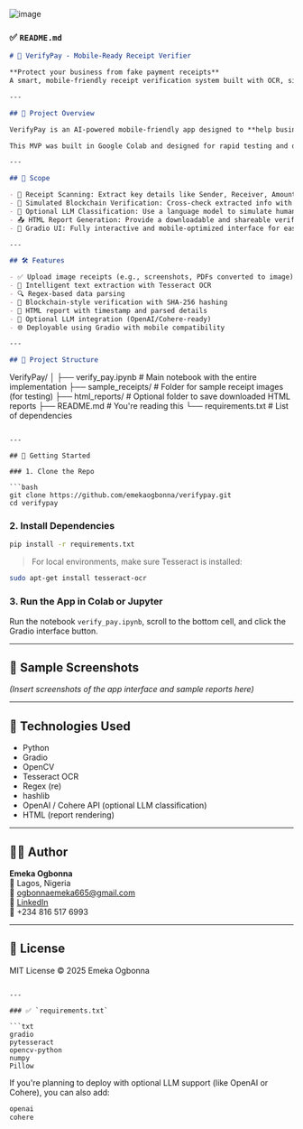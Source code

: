 ![image](https://github.com/user-attachments/assets/8cdd7ff6-86e5-40c8-b24e-6fb356e62cf4)


### ✅ `README.md`

```markdown
# 📲 VerifyPay - Mobile-Ready Receipt Verifier

**Protect your business from fake payment receipts**  
A smart, mobile-friendly receipt verification system built with OCR, simulated blockchain verification, and optional LLM classification. Built with Gradio and ready for deployment.

---

## 📖 Project Overview

VerifyPay is an AI-powered mobile-friendly app designed to **help businesses and individuals detect fake bank payment receipts**. The tool leverages OCR (Optical Character Recognition) to extract data from uploaded receipts, verifies them using a simulated blockchain database, and optionally uses an LLM (Language Model) to classify the legitimacy of the transaction.

This MVP was built in Google Colab and designed for rapid testing and deployment. It also provides users with a downloadable HTML verification report.

---

## 🎯 Scope

- 🧾 Receipt Scanning: Extract key details like Sender, Receiver, Amount, Date, and Bank from a scanned receipt.
- 🔐 Simulated Blockchain Verification: Cross-check extracted info with a mock hashed database.
- 🤖 Optional LLM Classification: Use a language model to simulate human-like classification of the receipt's authenticity.
- 📤 HTML Report Generation: Provide a downloadable and shareable verification report.
- 📱 Gradio UI: Fully interactive and mobile-optimized interface for ease of use.

---

## 🛠️ Features

- ✅ Upload image receipts (e.g., screenshots, PDFs converted to image)
- 🧠 Intelligent text extraction with Tesseract OCR
- 🔍 Regex-based data parsing
- 🔐 Blockchain-style verification with SHA-256 hashing
- 🧾 HTML report with timestamp and parsed details
- 🧠 Optional LLM integration (OpenAI/Cohere-ready)
- 🌐 Deployable using Gradio with mobile compatibility

---

## 📁 Project Structure

```
VerifyPay/
│
├── verify_pay.ipynb             # Main notebook with the entire implementation
├── sample_receipts/             # Folder for sample receipt images (for testing)
├── html_reports/                # Optional folder to save downloaded HTML reports
├── README.md                    # You're reading this
└── requirements.txt             # List of dependencies
```

---

## 🚀 Getting Started

### 1. Clone the Repo

```bash
git clone https://github.com/emekaogbonna/verifypay.git
cd verifypay
```

### 2. Install Dependencies

```bash
pip install -r requirements.txt
```

> For local environments, make sure Tesseract is installed:
```bash
sudo apt-get install tesseract-ocr
```

### 3. Run the App in Colab or Jupyter

Run the notebook `verify_pay.ipynb`, scroll to the bottom cell, and click the Gradio interface button.

---

## 📸 Sample Screenshots

_(Insert screenshots of the app interface and sample reports here)_

---

## 🔗 Technologies Used

- Python
- Gradio
- OpenCV
- Tesseract OCR
- Regex (re)
- hashlib
- OpenAI / Cohere API (optional LLM classification)
- HTML (report rendering)

---

## 👨‍💻 Author

**Emeka Ogbonna**  
📍 Lagos, Nigeria  
📧 ogbonnaemeka665@gmail.com  
🔗 [LinkedIn](https://www.linkedin.com/in/emeka-ogbonna-946828225/)  
📱 +234 816 517 6993

---

## 📄 License

MIT License © 2025 Emeka Ogbonna
```

---

### ✅ `requirements.txt`

```txt
gradio
pytesseract
opencv-python
numpy
Pillow
```

If you're planning to deploy with optional LLM support (like OpenAI or Cohere), you can also add:

```txt
openai
cohere
```


